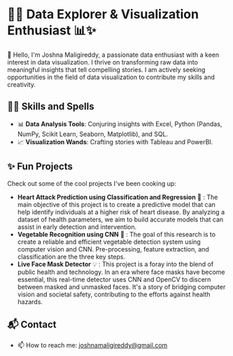 # 👩‍💻 Data Explorer & Visualization Enthusiast 📊✨

👋 Hello, I'm Joshna Maligireddy, a passionate data enthusiast with a keen interest in data visualization. I thrive on transforming raw data into meaningful insights that tell compelling stories. I am actively seeking opportunities in the field of data visualization to contribute my skills and creativity.

## 🧙‍♂️ Skills and Spells

- 📊 **Data Analysis Tools**: Conjuring insights with Excel, Python (Pandas, NumPy, Scikit Learn, Seaborn, Matplotlib), and SQL.
- 📈 **Visualization Wands**: Crafting stories with Tableau and PowerBI.

## ✨ Fun Projects

Check out some of the cool projects I've been cooking up:

- **Heart Attack Prediction using Classification and Regression** 🚀 :  The main objective of this project is to create a predictive model that can help identify individuals at a higher risk of heart disease. By analyzing a dataset of health parameters, we aim to build accurate models that can assist in early detection and intervention.
- **Vegetable Recognition using CNN** 🌟 : The goal of this research is to create a reliable and efficient vegetable detection system using computer vision and CNN. Pre-processing, feature extraction, and classification are the three key steps.
- **Live Face Mask Detector** 💡 : This project is a foray into the blend of public health and technology. In an era where face masks have become essential, this real-time detector uses CNN and OpenCV to discern between masked and unmasked faces. It's a story of bridging computer vision and societal safety, contributing to the efforts against health hazards.



## 📬 Contact

- 📫 How to reach me: joshnamaligireddy@gmail.com
